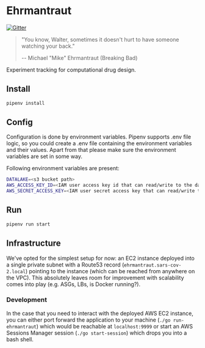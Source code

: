 # Ehrmantraut

[![Gitter](https://badges.gitter.im/discoverai/community.svg)](https://gitter.im/discoverai/community?utm_source=badge&utm_medium=badge&utm_campaign=pr-badge)

> "You know, Walter, sometimes it doesn't hurt to have someone watching your back."
>
> -- Michael "Mike" Ehrmantraut (Breaking Bad)

Experiment tracking for computational drug design.

## Install
```bash
pipenv install
```

## Config
Configuration is done by environment variables. Pipenv supports .env file logic, so you could create a .env file
containing the environment variables and their values. Apart from that please make sure the environment variables are
set in some way.

Following environment variables are present:
```bash
DATALAKE=<s3 bucket path>
AWS_ACCESS_KEY_ID=<IAM user access key id that can read/write to the datalake>
AWS_SECRET_ACCESS_KEY=<IAM user secret access key that can read/write to the datalake>
```

## Run
```bash
pipenv run start
```

## Infrastructure
We've opted for the simplest setup for now: an EC2 instance deployed into a single private subnet with a Route53 record (`ehrmantraut.sars-cov-2.local`) pointing to the instance (which can be reached from anywhere on the VPC). This absolutely leaves room for improvement with scalability comes into play (e.g. ASGs, LBs, is Docker running?).
 
### Development
In the case that you need to interact with the deployed AWS EC2 instance, you can either port forward the application to your machine (`./go run-ehrmantraut`) which would be reachable at `localhost:9999` or start an AWS Sessions Manager session (`./go start-session`) which drops you into a bash shell.
